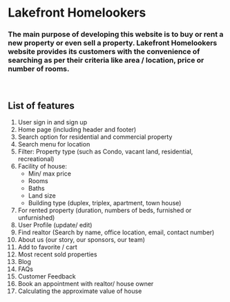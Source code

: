 # Lakefront Homelookers

### The main purpose of developing this website is to buy or rent a new property or even sell a property. Lakefront Homelookers website provides its customers with the convenience of searching as per their criteria like area / location, price or number of rooms.
<br>

## List of features
1. 	User sign in and sign up 
2.	Home page (including header and footer)
3.	Search option for residential and commercial property
4.	Search menu for location
5.	Filter: Property type (such as Condo, vacant land, residential, recreational)
6.	Facility of house: 
    * Min/ max price
    * Rooms
    * Baths
    * Land size
    * Building type (duplex, triplex, apartment, town house)
7.	For rented property (duration, numbers of beds, furnished or unfurnished)
8.	User Profile (update/ edit)
9.	Find realtor (Search by name, office location, email, contact number)
10.	About us (our story, our sponsors, our team)
11.	Add to favorite / cart
12.	Most recent sold properties
13.	Blog
14.	FAQs
15.	Customer Feedback
16.	Book an appointment with realtor/ house owner
17.	Calculating the approximate value of house
